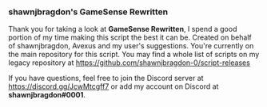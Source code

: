 ### shawnjbragdon's GameSense Rewritten
Thank you for taking a look at **GameSense Rewritten**, I spend a good portion of my time making this script the best it can be. Created on behalf of shawnjbragdon, Avexus and my user's suggestions. You're currently on the main repository for this script. You may find a whole list of scripts on my legacy repository at https://github.com/shawnjbragdon-0/script-releases

If you have questions, feel free to join the Discord server at https://discord.gg/JcwMtcgff7 or add my account on Discord at **shawnjbragdon#0001**.
